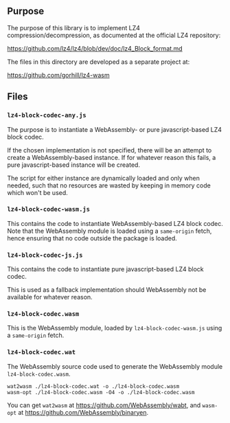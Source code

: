 ## Purpose

The purpose of this library is to implement LZ4 compression/decompression,
as documented at the official LZ4 repository:

https://github.com/lz4/lz4/blob/dev/doc/lz4_Block_format.md

The files in this directory are developed as a separate project at:

https://github.com/gorhill/lz4-wasm

## Files

### `lz4-block-codec-any.js`

The purpose is to instantiate a WebAssembly- or pure javascript-based
LZ4 block codec.

If the chosen implementation is not specified, there will be an attempt to
create a WebAssembly-based instance. If for whatever reason this fails, a
pure javascript-based instance will be created.

The script for either instance are dynamically loaded and only when needed,
such that no resources are wasted by keeping in memory code which won't be
used.
 
### `lz4-block-codec-wasm.js`

This contains the code to instantiate WebAssembly-based LZ4 block codec. Note
that the WebAssembly module is loaded using a `same-origin` fetch, hence
ensuring that no code outside the package is loaded.

### `lz4-block-codec-js.js`

This contains the code to instantiate pure javascript-based LZ4 block codec.

This is used as a fallback implementation should WebAssembly not be available
for whatever reason.

### `lz4-block-codec.wasm`

This is the WebAssembly module, loaded by `lz4-block-codec-wasm.js` using a
`same-origin` fetch.

### `lz4-block-codec.wat`

The WebAssembly source code used to generate the WebAssembly module `lz4-block-codec.wasm`.

    wat2wasm ./lz4-block-codec.wat -o ./lz4-block-codec.wasm
    wasm-opt ./lz4-block-codec.wasm -O4 -o ./lz4-block-codec.wasm

You can get `wat2wasm` at <https://github.com/WebAssembly/wabt>, and `wasm-opt` at <https://github.com/WebAssembly/binaryen>.
